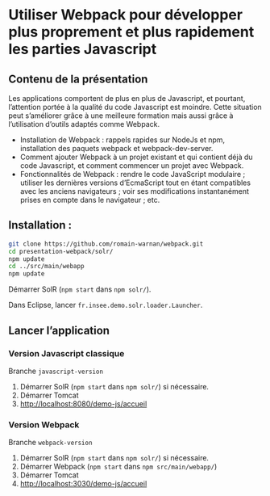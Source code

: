 # Utiliser Webpack pour développer plus proprement et plus rapidement les parties Javascript

## Contenu de la présentation

Les applications comportent de plus en plus de Javascript, et pourtant, l’attention portée à la qualité du code Javascript est moindre.
Cette situation peut s’améliorer grâce à une meilleure formation mais aussi grâce à l’utilisation d’outils adaptés comme Webpack.

 - Installation de Webpack : rappels rapides sur NodeJs et npm, installation des paquets webpack et webpack-dev-server.
 - Comment ajouter Webpack à un projet existant et qui contient déjà du code Javascript, et comment commencer un projet avec Webpack.
 - Fonctionnalités de Webpack : rendre le code JavaScript modulaire ; utiliser les dernières versions d’EcmaScript tout en étant compatibles avec les anciens navigateurs ; voir ses modifications instantanément prises en compte dans le navigateur ; etc.
 
## Installation : 

```bash
git clone https://github.com/romain-warnan/webpack.git
cd presentation-webpack/solr/
npm update
cd ../src/main/webapp
npm update
```

Démarrer SolR (`npm start` dans `npm solr/`).

Dans Eclipse, lancer `fr.insee.demo.solr.loader.Launcher`.

## Lancer l’application

### Version Javascript classique

Branche `javascript-version`

 1. Démarrer SolR (`npm start` dans `npm solr/`) si nécessaire.
 2. Démarrer Tomcat
 3. [http://localhost:8080/demo-js/accueil](http://localhost:8080/demo-js/demo-js/accueil)

### Version Webpack

Branche `webpack-version`

 1. Démarrer SolR (`npm start` dans `npm solr/`) si nécessaire.
 1. Démarrer Webpack (`npm start` dans `npm src/main/webapp/`)
 2. Démarrer Tomcat
 3. [http://localhost:3030/demo-js/accueil](http://localhost:3030/demo-js/accueil)

